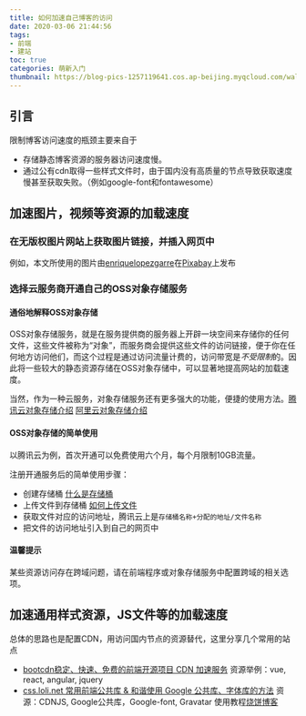 ```yaml
---
title: 如何加速自己博客的访问
date: 2020-03-06 21:44:56
tags: 
- 前端
- 建站
toc: true
categories: 萌新入门
thumbnail: https://blog-pics-1257119641.cos.ap-beijing.myqcloud.com/wallpaper-4897691_1280.png
---
```


## 引言

限制博客访问速度的瓶颈主要来自于

- 存储静态博客资源的服务器访问速度慢。
- 通过公有cdn取得一些样式文件时，由于国内没有高质量的节点导致获取速度慢甚至获取失败。（例如google-font和fontawesome）

<!--more-->

## 加速图片，视频等资源的加载速度

### 在无版权图片网站上获取图片链接，并插入网页中

例如，本文所使用的图片由<a href="https://pixabay.com/zh/users/enriquelopezgarre-3764790/?utm_source=link-attribution&amp;utm_medium=referral&amp;utm_campaign=image&amp;utm_content=4876720">enriquelopezgarre</a>在<a href="https://pixabay.com/zh/?utm_source=link-attribution&amp;utm_medium=referral&amp;utm_campaign=image&amp;utm_content=4876720">Pixabay</a>上发布

### 选择云服务商开通自己的OSS对象存储服务

#### 通俗地解释OSS对象存储

OSS对象存储服务，就是在服务提供商的服务器上开辟一块空间来存储你的任何文件，这些文件被称为“对象”，而服务商会提供这些文件的访问链接，便于你在任何地方访问他们，而这个过程是通过访问流量计费的，访问带宽是*不受限制*的。因此将一些较大的静态资源存储在OSS对象存储中，可以显著地提高网站的加载速度。

当然，作为一种云服务，对象存储服务还有更多强大的功能，便捷的使用方法。[腾讯云对象存储介绍](https://cloud.tencent.com/product/cos) [阿里云对象存储介绍](https://www.aliyun.com/product/oss?spm=5176.10695662.1112155.1.55fd30beKTMAci) 

#### OSS对象存储的简单使用

以腾讯云为例，首次开通可以免费使用六个月，每个月限制10GB流量。

注册开通服务后的简单使用步骤：

- 创建存储桶 [什么是存储桶](https://main.qcloudimg.com/raw/document/product/pdf/436_14102_cn.pdf)
- 上传文件到存储桶 [如何上传文件](https://main.qcloudimg.com/raw/document/product/pdf/436_14102_cn.pdf)
- 获取文件对应的访问地址，腾讯云上是`存储桶名称+分配的地址/文件名称`
- 把文件的访问地址引入到自己的网页中

#### 温馨提示

某些资源访问存在跨域问题，请在前端程序或对象存储服务中配置跨域的相关选项。

## 加速通用样式资源，JS文件等的加载速度

总体的思路也是配置CDN，用访问国内节点的资源替代，这里分享几个常用的站点

- [bootcdn稳定、快速、免费的前端开源项目 CDN 加速服务](https://www.bootcdn.cn/) 资源举例：vue, react, angular, jquery
- [css.loli.net 常用前端公共库 & 和谐使用 Google 公共库、字体库的方法](css.loli.net) 资源：CDNJS, Google公共库，Google-font, Gravatar 使用教程[烧饼博客](https://sb.sb/blog/css-cdn/) 